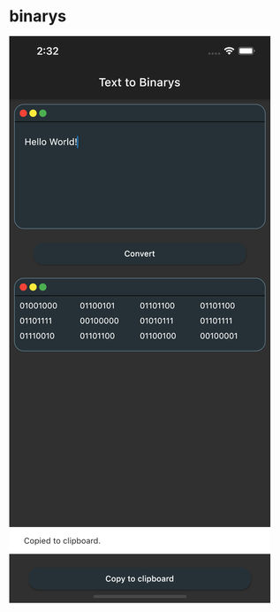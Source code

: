 # binarys

![alt ttext](https://github.com/naing-pyae-hlyan/binarys/blob/master/screen_shot/app_ss.png)